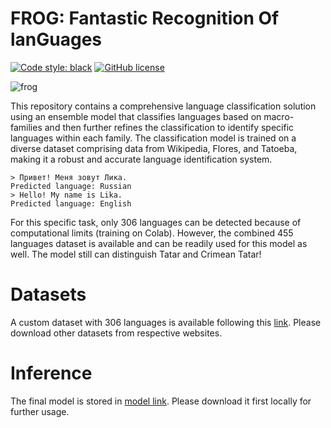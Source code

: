# FROG: Fantastic Recognition Of lanGuages
[![Code style: black](https://img.shields.io/badge/code%20style-black-000000.svg)](https://github.com/psf/black)
[![GitHub license](https://img.shields.io/github/license/SpirinEgor/gulag)](https://github.com/Likich/frog/blob/master/LICENSE)

![frog](https://github.com/Likich/frog/assets/52376183/a92d606b-a2ba-4839-bc2e-96c0cb27cbb0)

This repository contains a comprehensive language classification solution using an ensemble model that classifies languages based on macro-families and then further refines the classification to identify specific languages within each family. The classification model is trained on a diverse dataset comprising data from Wikipedia, Flores, and Tatoeba, making it a robust and accurate language identification system.

```
> Привет! Меня зовут Лика.
Predicted language: Russian
> Hello! My name is Lika.
Predicted language: English
```

For this specific task, only 306 languages can be detected because of computational limits (training on Colab). However, the combined 455 languages dataset is available and can be readily used for this model as well. The model still can distinguish Tatar and Crimean Tatar!

# Datasets

A custom dataset with 306 languages is available following this [link](https://drive.google.com/file/d/1WTaLUB5oo26QyU_zQTWGhmmfCI4f3LcD/view?usp=sharing). Please download other datasets from respective websites.


# Inference

The final model is stored in [model link](https://drive.google.com/file/d/1-8d412OfxwYW5gjw4TsiiyONGez0HhAV/view?usp=drive_link). Please download it first locally for further usage.
